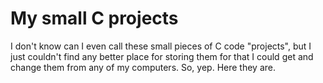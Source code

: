 # My small C projects
I don't know can I even call these small pieces of C code "projects", but I just couldn't find any better place for storing them for that I could get and change them from any of my computers. So, yep. Here they are.
